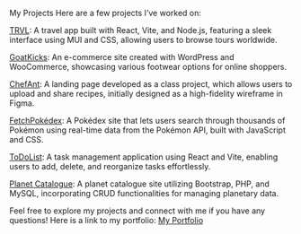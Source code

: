 

My Projects
Here are a few projects I’ve worked on:

[TRVL](https://trvlad.netlify.app/): A travel app built with React, Vite, and Node.js, featuring a sleek interface using MUI and CSS, allowing users to browse tours worldwide.

[GoatKicks](https://dho9.dmitstudent.ca/wordpress/): An e-commerce site created with WordPress and WooCommerce, showcasing various footwear options for online shoppers.

[ChefAnt](https://chefant.netlify.app/): A landing page developed as a class project, which allows users to upload and share recipes, initially designed as a high-fidelity wireframe in Figma.

[FetchPokédex](https://fetchpokedex.netlify.app/): A Pokédex site that lets users search through thousands of Pokémon using real-time data from the Pokémon API, built with JavaScript and CSS.

[ToDoList](https://addittolist.netlify.app/): A task management application using React and Vite, enabling users to add, delete, and reorganize tasks effortlessly.

[Planet Catalogue](http://planetcatalogue.42web.io/?i=1): A planet catalogue site utilizing Bootstrap, PHP, and MySQL, incorporating CRUD functionalities for managing planetary data.


Feel free to explore my projects and connect with me if you have any questions! Here is a link to my portfolio: [My Portfolio](https://derekhoportfolio.netlify.app/)
